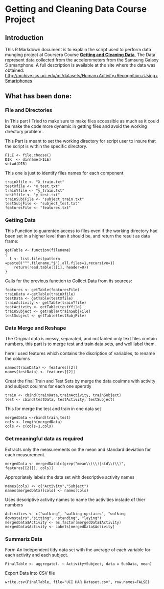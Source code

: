Getting and Cleaning Data Course Project
========================================================


Introduction 
-------------------------
This R Markdown document is to explain the script used to perform data munging project at Coursera Course **[Getting and Cleaning Data](https://www.coursera.org/course/getdata)**, The Data represent data collected from the accelerometers from the Samsung Galaxy S smartphone. A full description is available at the site where the data was obtained: 
http://archive.ics.uci.edu/ml/datasets/Human+Activity+Recognition+Using+Smartphones 


What has been done:
-------------------------

### File and Directories 
In This part I Tried to make sure to make files accessible as much as it could be make the code more dynamic in getting files and avoid the working directory problem . 

This Part is meant to set the working directory for script user to insure that the script is within the specific directory.
```{r}
FILE <- file.choose()
DIR  <- dirname(FILE)
setwd(DIR)
```

This one is just to identify files names for each component
```{r}
trainXfile <- "X_train.txt"
testXfile <- "X_test.txt"
trainYfile <- "y_train.txt"
testYfile <- "y_test.txt"
trainSubjFile <- "subject_train.txt"
testSubjFile <- "subject_test.txt"
featuresFile <- "features.txt"
```


### Getting Data

This Function to guarentee access to files even if the working directory had been set in a higher level than it should be, and return the result as data frame:

```{r fig.width=7, fig.height=6}
getTable <- function(filename)
{
  l <- list.files(pattern =paste0("^",filename,"$"),all.files=1,recursive=1)
	return(read.table(l[1], header=0))
}
```


Calls for the previous function to Collect Data from its sources:

```{r fig.width=7, fig.height=6}
features <- getTable(featuresFile)
trainData <-getTable(trainXfile)
testData <- getTable(testXfile)
trainActivity <- getTable(trainYfile)
testActivity <- getTable(testYfile)
trainSubject <- getTable(trainSubjFile)
testSubject <- getTable(testSubjFile)
```


### Data Merge and Reshape

The Original data is messy, separated, and not labled only text files contain numbers, this part is to merge test and train data sets, and well label them. 

here I used features which contains the discription of variables, to rename the columns 
```{r}
names(trainData) <- features[[2]]
names(testData) <- features[[2]]
```
 
Creat the final Train and Test Sets by merge the data coulmns with activity and subject coulmns for each one speratly
```{r}
train <- cbind(trainData,trainActivity, trainSubject)
test <- cbind(testData, testActivity, testSubject)
```

This for merge the test and train in one data set
```{r}
mergedData <-rbind(train,test)
cols <- length(mergedData)
cols <- c(cols-1,cols)
```


### Get meaningful data as required 

Extracts only the measurements on the mean and standard deviation for each measurement.
```{r}
mergedData <- mergedData[c(grep("mean\\(\\)|std\\(\\)", features[[2]]), cols)]
```

Appropriately labels the data set with descriptive activity names
```{r}
names(cols) <- c("Activity","Subject")
names(mergedData)[cols] <- names(cols)
```

Uses descriptive activity names to name the activities instade of thier numbers
```{r}
Activities <- c("walking", "walking upstairs", "walking downstairs","sitting", "standing", "laying")
mergedData$Activity <- as.factor(mergedData$Activity)
mergedData$Activity <- Labels[mergedData$Activity]
```

### Summariz Data
Form An Independent tidy data set with the average of each variable for each activity and each subject.
```{r}
FinalTable <- aggregate(. ~ Activity+Subject, data = SubData, mean)
```


Export Data into CSV file
```{r}
write.csv(FinalTable, file="UCI HAR Dataset.csv", row.names=FALSE)
```